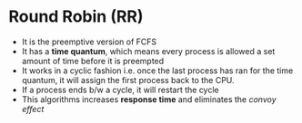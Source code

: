 # Round Robin (RR)

- It is the preemptive version of FCFS
- It has a **time quantum**, which means every process is allowed a set amount
of time before it is preempted
- It works in a cyclic fashion i.e. once the last process has ran for the time
quantum, it will assign the first process back to the CPU.
- If a process ends b/w a cycle, it will restart the cycle
- This algorithms increases **response time** and eliminates the *convoy effect*
